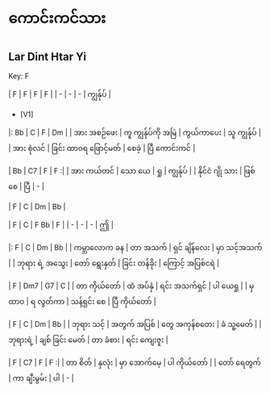 # ကောင်းကင်သား
## Lar Dint Htar Yi
Key: F

| F | F | F | F |
| - | - | - | ကျွန်ုပ် |

- [V1]

|: Bb | C | F | Dm  |
| အား အစဉ်ဖေး | ကူ ကျွန်ုပ်ကို အမြဲ | ကွယ်ကာပေး | သူ ကျွန်ုပ် |
| အား စုံလင် | ခြင်း ထာဝရ ဖြောင့်မတ် | စေခဲ့ | ပြီ ကောင်းကင် | 


| Bb | C7 | F | F  :|
| အား ကယ်တင် | သော ယေ | ရှု | ကျွန်ုပ် |
| နိုင်ငံ ဂျို သား | ဖြစ်စေ | ပြီ | - |


| F | C | Dm | Bb | 


| F | C | F Bb | F | 
| - | - | - | ဤ |


|: F | C | Dm | Bb |
| ကမ္ဘာလောက ခန | တာ အသက် | ရှင် ချိန်လေး | မှာ သင့်အသက် | 
| ဘုရား  ရဲ့ အသွေး | တော် ရွေးနှတ် | ခြင်း တန်ခိုး | ကြောင့် အပြစ်ငရဲ | 


| F | Dm7 | G7 | C |
| တာ ကိုယ်တော် | ထံ အပ်နှံ | ရင်း အသက်ရှင် | ပါ ယေရှု | 
| မှ ထာဝ | ရ လွတ်ကာ | သန့်ရှင်း စေ | ပြီ  ကိုယ်တော် | 


| F | C | Dm | Bb |
| ဘုရား သင့် | အတွက် အပြစ် | တွေ အကုန်စတေး | ခံ သူ့မေတ် | 
| ဘုရားရဲ့ | ချစ် ခြင်း မေတ် | တာ ခံစား | ရင်း ကျေးဇူး |


| F | C7 | F | F :|
| တာ စိတ် | နှလုံး | မှာ အောက်မေ့ | ပါ ကိုယ်တော် | 
| တော် ရေတွက် | ကာ  ချီးမွမ်း | ပါ | - |


